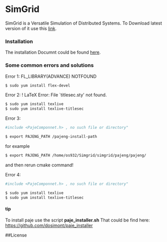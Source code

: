 # SimGrid

SimGrid is a Versatile Simulation of Distributed Systems.
To Download latest version of it use this [link][Download-simgrid].

### Installation
The installation Documnt could be found [here][Install-simgrid].
### Some common errors and solutions
Error 1:
FL_LIBRARY(ADVANCE) NOTFOUND
```sh
$ sudo yum install flex-devel
```
Error 2:
! LaTeX Error: File `titlesec.sty' not found.
```sh
$ sudo yum install texlive
$ sudo yum install texlive-titlesec
```
Error 3:
```sh
#include <PajeComponnet.h> , no such file or directory"
```
```sh
$ export PAJENG_PATH /pajeng-install-path
```
for example
```sh
$ export PAJENG_PATH /home/os932/Simgrid/simgrid/pajeng/pajeng/
```
and then rerun cmake command!

Error 4:
```sh
#include <PajeComponnet.h> , no such file or directory"
```
```sh
$ sudo yum install texlive
$ sudo yum install texlive-titlesec
```

#### tip
To install paje use the script  **paje_installer.sh**
That could be find here: https://github.com/dosimont/paje_installer

##License


[Download-simgrid]:http://simgrid.gforge.inria.fr/download.html
[Install-simgrid]:http://simgrid.gforge.inria.fr/simgrid/latest/doc/install.html